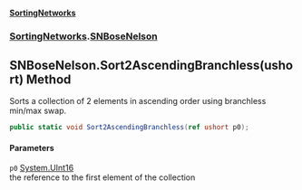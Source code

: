 #### [SortingNetworks](./index.md 'index')
### [SortingNetworks](./SortingNetworks.md 'SortingNetworks').[SNBoseNelson](./SortingNetworks-SNBoseNelson.md 'SortingNetworks.SNBoseNelson')
## SNBoseNelson.Sort2AscendingBranchless(ushort) Method
Sorts a collection of 2 elements in ascending order using branchless min/max swap.  
```csharp
public static void Sort2AscendingBranchless(ref ushort p0);
```
#### Parameters
<a name='SortingNetworks-SNBoseNelson-Sort2AscendingBranchless(ushort)-p0'></a>
`p0` [System.UInt16](https://docs.microsoft.com/en-us/dotnet/api/System.UInt16 'System.UInt16')  
the reference to the first element of the collection  
  
